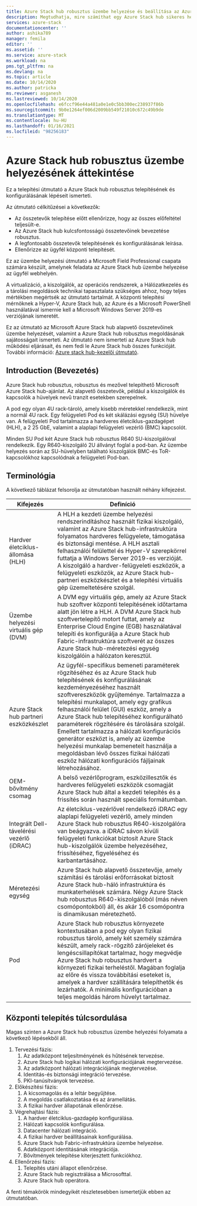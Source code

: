 ```yaml
---
title: Azure Stack hub robusztus üzembe helyezése és beállítása az Azure Stack hub Hardware Lifecycle Host (HLH) felügyeleti kiszolgáló számára | Microsoft Docs
description: Megtudhatja, mire számíthat egy Azure Stack hub sikeres helyszíni üzembe helyezéséhez, a tervezéstől a telepítést követően.
services: azure-stack
documentationcenter: ''
author: ashika789
manager: femila
editor: ''
ms.assetid: ''
ms.service: azure-stack
ms.workload: na
pms.tgt_pltfrm: na
ms.devlang: na
ms.topic: article
ms.date: 10/14/2020
ms.author: patricka
ms.reviewer: asganesh
ms.lastreviewed: 10/14/2020
ms.openlocfilehash: e6fccf96e44a481a0e1e0c5bb300ec238937f86b
ms.sourcegitcommit: 9b0e1264ef006d2009bb549f21010c672c49b9de
ms.translationtype: MT
ms.contentlocale: hu-HU
ms.lasthandoff: 01/16/2021
ms.locfileid: "98256183"
---
```

# <a name="azure-stack-hub-ruggedized-deployment-overview"></a>Azure Stack hub robusztus üzembe helyezésének áttekintése

Ez a telepítési útmutató a Azure Stack hub robusztus telepítésének és konfigurálásának lépéseit ismerteti. 

Az útmutató célkitűzései a következők:

- Az összetevők telepítése előtt ellenőrizze, hogy az összes előfeltétel teljesült-e.
- Az Azure Stack hub kulcsfontosságú összetevőinek bevezetése robusztus.
- A legfontosabb összetevők telepítésének és konfigurálásának leírása.
- Ellenőrizze az ügyfél központi telepítését.

Ez az üzembe helyezési útmutató a Microsoft Field Professional csapata számára készült, amelynek feladata az Azure Stack hub üzembe helyezése az ügyfél webhelyén.

A virtualizáció, a kiszolgálók, az operációs rendszerek, a Hálózatkezelés és a tárolási megoldások technikai tapasztalata szükséges ahhoz, hogy teljes mértékben megértsék az útmutató tartalmát. A központi telepítési mérnöknek a Hyper-V, Azure Stack hub, az Azure és a Microsoft PowerShell használatával ismernie kell a Microsoft Windows Server 2019-es verziójának ismeretét.

Ez az útmutató az Microsoft Azure Stack hub alapvető összetevőinek üzembe helyezését, valamint a Azure Stack hub robusztus megoldásának sajátosságait ismerteti. Az útmutató nem ismerteti az Azure Stack hub működési eljárásait, és nem fedi le Azure Stack hub összes funkcióját. További információ: [Azure stack hub-kezelői útmutató](../operator/index.yml).

## <a name="introduction"></a>Introduction (Bevezetés)

Azure Stack hub robusztus, robusztus és mezővel telepíthető Microsoft Azure Stack hub-ajánlat. Az alapvető összetevők, például a kiszolgálók és kapcsolók a hüvelyek nevű tranzit esetekben szerepelnek.

A pod egy olyan 4U rack-tároló, amely kisebb méretekkel rendelkezik, mint a normál 4U rack. Egy felügyeleti Pod és két skálázási egység (SU) hüvelye van. A felügyeleti Pod tartalmazza a hardveres életciklus-gazdagépet (HLH), a 2 25 GbE, valamint a alaplapi felügyeleti vezérlő (BMC) kapcsolót.

Minden SU Pod két Azure Stack hub robusztus R640 SU-kiszolgálóval rendelkezik. Egy R640-kiszolgáló 2U állványt foglal a pod-ban. Az üzembe helyezés során az SU-hüvelyben található kiszolgálók BMC-és ToR-kapcsolókhoz kapcsolódnak a felügyeleti Pod-ban.

## <a name="terminology"></a>Terminológia

A következő táblázat felsorolja az útmutatóban használt néhány kifejezést.

|Kifejezés   | Definíció |
|-------|------------|
|Hardver életciklus-állomása (HLH)| A HLH a kezdeti üzembe helyezési rendszerindításhoz használt fizikai kiszolgáló, valamint az Azure Stack hub-infrastruktúra folyamatos hardveres felügyelete, támogatása és biztonsági mentése. A HLH asztali felhasználói felülettel és Hyper-V szerepkörrel futtatja a Windows Server 2019-es verzióját. A kiszolgáló a hardver-felügyeleti eszközök, a felügyeleti eszközök, az Azure Stack hub-partneri eszközkészlet és a telepítési virtuális gép üzemeltetésére szolgál. |
|Üzembe helyezési virtuális gép (DVM)|  A DVM egy virtuális gép, amely az Azure Stack hub szoftver központi telepítésének időtartama alatt jön létre a HLH. A DVM Azure Stack hub szoftvertelepítő motort futtat, amely az Enterprise Cloud Engine (EGB) használatával telepíti és konfigurálja a Azure Stack hub Fabric-infrastruktúra szoftverét az összes Azure Stack hub-méretezési egység kiszolgálóin a hálózaton keresztül.|
|Azure Stack hub partneri eszközkészlet|   Az ügyfél-specifikus bemeneti paraméterek rögzítéséhez és az Azure Stack hub telepítésének és konfigurálásának kezdeményezéséhez használt szoftvereszközök gyűjteménye. Tartalmazza a telepítési munkalapot, amely egy grafikus felhasználói felület (GUI) eszköz, amely a Azure Stack hub telepítéséhez konfigurálható paraméterek rögzítésére és tárolására szolgál. Emellett tartalmazza a hálózati konfigurációs generátor eszközt is, amely az üzembe helyezési munkalap bemeneteit használja a megoldásban lévő összes fizikai hálózati eszköz hálózati konfigurációs fájljainak létrehozásához.|
|OEM-bővítmény csomag  |A belső vezérlőprogram, eszközillesztők és hardveres felügyeleti eszközök csomagját Azure Stack hub által a kezdeti telepítés és a frissítés során használt speciális formátumban.|
|Integrált Dell-távelérési vezérlő (iDRAC)|  Az életciklus-vezérlővel rendelkező iDRAC egy alaplapi felügyeleti vezérlő, amely minden Azure Stack hub robusztus R640-kiszolgálóra van beágyazva. a iDRAC sávon kívüli felügyeleti funkciókat biztosít Azure Stack hub-kiszolgálók üzembe helyezéséhez, frissítéséhez, figyeléséhez és karbantartásához.|
|Méretezési egység |Azure Stack hub alapvető összetevője, amely számítási és tárolási erőforrásokat biztosít Azure Stack hub-háló infrastruktúra és munkaterhelések számára. Négy Azure Stack hub robusztus R640-kiszolgálóból (más néven csomópontokból) áll, és akár 16 csomópontra is dinamikusan méretezhető.|
|Pod    |Azure Stack hub robusztus környezete kontextusában a pod egy olyan fizikai robusztus tároló, amely két személy számára készült, amely rack-rögzítő zárójeleket és lengéscsillapítókat tartalmaz, hogy megvédje Azure Stack hub robusztus hardvert a környezeti fizikai terheléstől. Magában foglalja az előre és vissza továbbítási eseteket is, amelyek a hardver szállítására telepíthetők és lezárhatók. A minimális konfigurációban a teljes megoldás három hüvelyt tartalmaz.|


## <a name="deployment-overflow"></a>Központi telepítés túlcsordulása

Magas szinten a Azure Stack hub robusztus üzembe helyezési folyamata a következő lépésekből áll.

1. Tervezési fázis:
   1. Az adatközpont teljesítményének és hűtésének tervezése.
   1. Azure Stack hub logikai hálózati konfigurációjának megtervezése.
   1. Az adatközpont hálózati integrációjának megtervezése.
   1. Identitás-és biztonsági integráció tervezése.
   1. PKI-tanúsítványok tervezése.
1. Előkészítési fázis:
   1. A kicsomagolás és a leltár begyűjtése.
   1. A megoldás csatlakoztatása és az áramellátás.
   1. A fizikai hardver állapotának ellenőrzése.
1. Végrehajtási fázis:
   1. A hardver életciklus-gazdagép konfigurálása.
   1. Hálózati kapcsolók konfigurálása.
   1. Datacenter hálózati integráció.
   1. A fizikai hardver beállításainak konfigurálása.
   1. Azure Stack hub Fabric-infrastruktúra üzembe helyezése.
   1. Adatközpont identitásának integrációja.
   1. Bővítmények telepítése kiterjesztett funkciókhoz.
1. Ellenőrzési fázis:
   1. Telepítés utáni állapot ellenőrzése.
   1. Azure Stack hub regisztrálása a Microsofttal.
   1. Azure Stack hub operátora.
   
A fenti témakörök mindegyikét részletesebben ismertetjük ebben az útmutatóban.